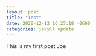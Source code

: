 ```yaml
---
layout: post
title: "Test"
date: 2020-12-12 16:27:18 -0600
categories: jekyll update
---
```


This is my first post
Joe
